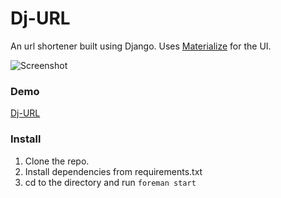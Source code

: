 # Dj-URL

An url shortener built using Django.
Uses [Materialize](http://materializecss.com) for the UI.

![Screenshot](http://i.imgur.com/Sr4vtKc.png)

### Demo

[Dj-URL](http://djurl.herokuapp.com)

### Install

1. Clone the repo.
2. Install dependencies from requirements.txt
3. cd to the directory and run `foreman start`
